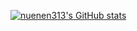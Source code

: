 [![nuenen313's GitHub stats](https://github-readme-stats.vercel.app/api?username=nuenen313)](https://github.com/anuraghazra/github-readme-stats)

